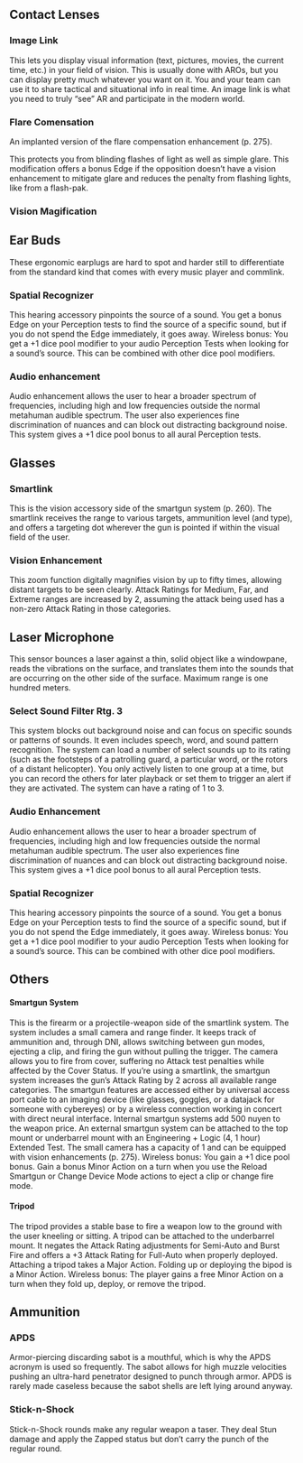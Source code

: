 ## Contact Lenses

### Image Link
This lets you display visual information (text,
pictures, movies, the current time, etc.) in your
field of vision. This is usually done with AROs, but
you can display pretty much whatever you want
on it. You and your team can use it to share tactical
and situational info in real time. An image link is
what you need to truly “see” AR and participate in
the modern world.

### Flare Comensation
An implanted version of the flare compensation
enhancement (p. 275).

This protects you from blinding flashes of
light as well as simple glare. This modification
offers a bonus Edge if the opposition doesn’t
have a vision enhancement to mitigate glare and
reduces the penalty from flashing lights, like
from a flash-pak.

### Vision Magification
## Ear Buds
These ergonomic earplugs are hard to spot
and harder still to differentiate from the standard
kind that comes with every music player
and commlink.

### Spatial Recognizer
This hearing accessory pinpoints the source of
a sound. You get a bonus Edge on your Perception
tests to find the source of a specific sound, but if you
do not spend the Edge immediately, it goes away.
Wireless bonus: You get a +1 dice pool modifier
to your audio Perception Tests when looking for a
sound’s source. This can be combined with other
dice pool modifiers.

### Audio enhancement
Audio enhancement allows the user to hear a
broader spectrum of frequencies, including high
and low frequencies outside the normal metahuman
audible spectrum. The user also experiences
fine discrimination of nuances and can block out
distracting background noise. This system gives a
+1 dice pool bonus to all aural Perception tests.

## Glasses
### Smartlink
This is the vision accessory side of the smartgun
system (p. 260). The smartlink receives the range to
various targets, ammunition level (and type), and
offers a targeting dot wherever the gun is pointed
if within the visual field of the user.

### Vision Enhancement
This zoom function digitally magnifies vision
by up to fifty times, allowing distant targets to be
seen clearly. Attack Ratings for Medium, Far, and
Extreme ranges are increased by 2, assuming the
attack being used has a non-zero Attack Rating in
those categories.

## Laser Microphone
This sensor bounces a laser against a thin, solid
object like a windowpane, reads the vibrations on
the surface, and translates them into the sounds
that are occurring on the other side of the surface.
Maximum range is one hundred meters.

### Select Sound Filter Rtg. 3
This system blocks out background noise
and can focus on specific sounds or patterns of
sounds. It even includes speech, word, and sound
pattern recognition. The system can load a number
of select sounds up to its rating (such as the
footsteps of a patrolling guard, a particular word,
or the rotors of a distant helicopter). You only
actively listen to one group at a time, but you can
record the others for later playback or set them to
trigger an alert if they are activated. The system
can have a rating of 1 to 3.

### Audio Enhancement
Audio enhancement allows the user to hear a
broader spectrum of frequencies, including high
and low frequencies outside the normal metahuman
audible spectrum. The user also experiences
fine discrimination of nuances and can block out
distracting background noise. This system gives a
+1 dice pool bonus to all aural Perception tests.

### Spatial Recognizer
This hearing accessory pinpoints the source of
a sound. You get a bonus Edge on your Perception
tests to find the source of a specific sound, but if you
do not spend the Edge immediately, it goes away.
Wireless bonus: You get a +1 dice pool modifier
to your audio Perception Tests when looking for a
sound’s source. This can be combined with other
dice pool modifiers.



## Others
#### Smartgun System
This is the firearm or a projectile-weapon side of
the smartlink system. The system includes a small
camera and range finder. It keeps track of ammunition and, 
through DNI, allows switching between
gun modes, ejecting a clip, and firing the gun without
pulling the trigger. The camera allows you to
fire from cover, suffering no Attack test penalties
while affected by the Cover Status. If you’re using a
smartlink, the smartgun system increases the gun’s
Attack Rating by 2 across all available range categories.
The smartgun features are accessed either
by universal access port cable to an imaging device
(like glasses, goggles, or a datajack for someone with
cybereyes) or by a wireless connection working in
concert with direct neural interface. Internal smartgun
systems add 500 nuyen to the weapon price. An
external smartgun system can be attached to the top
mount or underbarrel mount with an Engineering +
Logic (4, 1 hour) Extended Test. The small camera
has a capacity of 1 and can be equipped with vision
enhancements (p. 275).
Wireless bonus: You gain a +1 dice pool bonus.
Gain a bonus Minor Action on a turn when you
use the Reload Smartgun or Change Device Mode
actions to eject a clip or change fire mode.

#### Tripod
The tripod provides a stable base to fire a weapon
low to the ground with the user kneeling or
sitting. A tripod can be attached to the underbarrel
mount. It negates the Attack Rating adjustments
for Semi-Auto and Burst Fire and offers a +3 Attack
Rating for Full-Auto when properly deployed.
Attaching a tripod takes a Major Action. Folding
up or deploying the bipod is a Minor Action.
Wireless bonus: The player gains a free Minor
Action on a turn when they fold up, deploy, or remove
the tripod.


## Ammunition
### APDS
Armor-piercing discarding sabot is a mouthful,
which is why the APDS acronym is used so frequently.
The sabot allows for high muzzle velocities
pushing an ultra-hard penetrator designed to punch
through armor. APDS is rarely made caseless because
the sabot shells are left lying around anyway.

### Stick-n-Shock
Stick-n-Shock rounds make any regular weapon
a taser. They deal Stun damage and apply the
Zapped status but don’t carry the punch of the
regular round.

